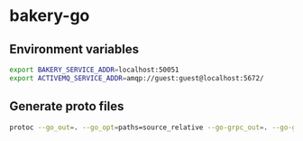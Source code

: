 # bakery-go

## Environment variables
```bash
export BAKERY_SERVICE_ADDR=localhost:50051
export ACTIVEMQ_SERVICE_ADDR=amqp://guest:guest@localhost:5672/
```

## Generate proto files
```bash
protoc --go_out=. --go_opt=paths=source_relative --go-grpc_out=. --go-grpc_opt=paths=source_relative proto/bread.proto
```